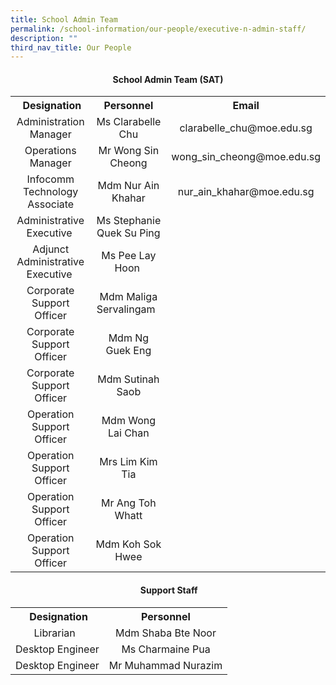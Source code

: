 ```yaml
---
title: School Admin Team
permalink: /school-information/our-people/executive-n-admin-staff/
description: ""
third_nav_title: Our People
---
```

<h4 style="text-align: center;"><strong>School Admin Team (SAT)</strong></h4>
<table class="iveo_table ives_tab_blue ive_eobj_center">
<tbody>
<tr>
<th style="text-align: center;">&nbsp;Designation</th>
<th style="text-align: center;">Personnel</th>
<th style="text-align: center;">Email</th>
</tr>
<tr>
<td style="text-align: center;">Administration Manager</td>
<td style="text-align: center;">Ms Clarabelle Chu</td>
<td style="text-align: center;">clarabelle_chu@moe.edu.sg</td>
</tr>
<tr>
<td style="text-align: center;">Operations Manager</td>
<td style="text-align: center;">Mr Wong Sin Cheong</td>
<td style="text-align: center;">wong_sin_cheong@moe.edu.sg</td>
</tr>
<tr>
<td style="text-align: center;">Infocomm Technology Associate</td>
<td style="text-align: center;">Mdm Nur Ain Khahar</td>
<td style="text-align: center;">nur_ain_khahar@moe.edu.sg</td>
</tr>
<tr>
<td style="text-align: center;">Administrative Executive&nbsp;</td>
<td style="text-align: center;">Ms Stephanie Quek Su Ping</td>
<td style="text-align: center;">&nbsp;</td>
</tr>

<tr>
<td style="text-align: center;">Adjunct Administrative Executive&nbsp;</td>
<td style="text-align: center;">Ms Pee Lay Hoon&nbsp;</td>
<td style="text-align: center;">&nbsp;</td>
</tr>
<tr>
<td style="text-align: center;">Corporate Support Officer</td>
<td style="text-align: center;">Mdm Maliga Servalingam&nbsp;&nbsp;</td>
<td style="text-align: center;">&nbsp;</td>
</tr>
<tr>
<td style="text-align: center;">Corporate Support Officer</td>
<td style="text-align: center;">Mdm Ng Guek Eng</td>
<td style="text-align: center;">&nbsp;</td>
</tr>
<tr>
<td style="text-align: center;">Corporate Support Officer</td>
<td style="text-align: center;">Mdm Sutinah Saob</td>
<td style="text-align: center;">&nbsp;</td>
</tr>
<tr>
<td style="text-align: center;">Operation Support Officer</td>
<td style="text-align: center;">Mdm Wong Lai Chan</td>
<td style="text-align: center;">&nbsp;</td>
</tr>
<tr>
<td style="text-align: center;">Operation Support Officer</td>
<td style="text-align: center;">Mrs Lim Kim Tia</td>
<td style="text-align: center;">&nbsp;</td>
</tr>
<tr>
<td style="text-align: center;">Operation Support Officer</td>
<td style="text-align: center;">Mr Ang Toh Whatt</td>
<td style="text-align: center;">&nbsp;</td>
</tr>
<tr>
<td style="text-align: center;">Operation Support Officer</td>
<td style="text-align: center;">Mdm Koh Sok Hwee</td>
<td style="text-align: center;">&nbsp;</td>
</tr>
</tbody>
</table>
<h4 style="text-align: center;"><strong>&nbsp;Support Staff</strong></h4>
<table class="iveo_table ives_tab_blue ive_eobj_center">
<tbody>
<tr>
<th style="text-align: center;">&nbsp;Designation</th>
<th style="text-align: center;">Personnel</th>
</tr>
<tr>
<td style="text-align: center;">Librarian&nbsp;&nbsp;</td>
<td style="text-align: center;">Mdm Shaba Bte Noor</td>
</tr>
<tr>
<td style="text-align: center;">Desktop Engineer</td>
<td style="text-align: center;">Ms Charmaine Pua</td>
</tr>
<tr>
<td style="text-align: center;">Desktop Engineer</td>
<td style="text-align: center;">Mr Muhammad Nurazim</td>
</tr>
</tbody>
</table>
